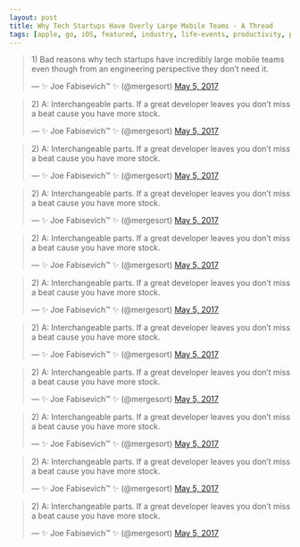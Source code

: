 ```yaml
---
layout: post
title: Why Tech Startups Have Overly Large Mobile Teams - A Thread
tags: [apple, go, iOS, featured, industry, life-events, productivity, programming, society, swift]
---
```


<blockquote class="twitter-tweet" data-dnt="true" data-theme="light"><p lang="en" dir="ltr">1) Bad reasons why tech startups have incredibly large mobile teams even though from an engineering perspective they don’t need it.</p>&mdash; ✨ Joe Fabisevich™ ✨ (@mergesort) <a href="https://twitter.com/mergesort/status/860583644074835969?ref_src=twsrc%5Etfw">May 5, 2017</a></blockquote> <script async src="https://platform.twitter.com/widgets.js" charset="utf-8"></script>

<blockquote class="twitter-tweet" data-conversation="none" data-dnt="true" data-theme="light"><p lang="en" dir="ltr">2) A: Interchangeable parts. If a great developer leaves you don’t miss a beat cause you have more stock.</p>&mdash; ✨ Joe Fabisevich™ ✨ (@mergesort) <a href="https://twitter.com/mergesort/status/860583646385885184?ref_src=twsrc%5Etfw">May 5, 2017</a></blockquote> <script async src="https://platform.twitter.com/widgets.js" charset="utf-8"></script>

<blockquote class="twitter-tweet" data-conversation="none" data-dnt="true" data-theme="light"><p lang="en" dir="ltr">2) A: Interchangeable parts. If a great developer leaves you don’t miss a beat cause you have more stock.</p>&mdash; ✨ Joe Fabisevich™ ✨ (@mergesort) <a href="https://twitter.com/mergesort/status/860583651653955584?ref_src=twsrc%5Etfw">May 5, 2017</a></blockquote> <script async src="https://platform.twitter.com/widgets.js" charset="utf-8"></script>

<blockquote class="twitter-tweet" data-conversation="none" data-dnt="true" data-theme="light"><p lang="en" dir="ltr">2) A: Interchangeable parts. If a great developer leaves you don’t miss a beat cause you have more stock.</p>&mdash; ✨ Joe Fabisevich™ ✨ (@mergesort) <a href="https://twitter.com/mergesort/status/860583655416188928?ref_src=twsrc%5Etfw">May 5, 2017</a></blockquote> <script async src="https://platform.twitter.com/widgets.js" charset="utf-8"></script>

<blockquote class="twitter-tweet" data-conversation="none" data-dnt="true" data-theme="light"><p lang="en" dir="ltr">2) A: Interchangeable parts. If a great developer leaves you don’t miss a beat cause you have more stock.</p>&mdash; ✨ Joe Fabisevich™ ✨ (@mergesort) <a href="https://twitter.com/mergesort/status/860583661401460736?ref_src=twsrc%5Etfw">May 5, 2017</a></blockquote> <script async src="https://platform.twitter.com/widgets.js" charset="utf-8"></script>

<blockquote class="twitter-tweet" data-conversation="none" data-dnt="true" data-theme="light"><p lang="en" dir="ltr">2) A: Interchangeable parts. If a great developer leaves you don’t miss a beat cause you have more stock.</p>&mdash; ✨ Joe Fabisevich™ ✨ (@mergesort) <a href="https://twitter.com/mergesort/status/860583667269349376?ref_src=twsrc%5Etfw">May 5, 2017</a></blockquote> <script async src="https://platform.twitter.com/widgets.js" charset="utf-8"></script>

<blockquote class="twitter-tweet" data-conversation="none" data-dnt="true" data-theme="light"><p lang="en" dir="ltr">2) A: Interchangeable parts. If a great developer leaves you don’t miss a beat cause you have more stock.</p>&mdash; ✨ Joe Fabisevich™ ✨ (@mergesort) <a href="https://twitter.com/mergesort/status/860583670800941056?ref_src=twsrc%5Etfw">May 5, 2017</a></blockquote> <script async src="https://platform.twitter.com/widgets.js" charset="utf-8"></script>

<blockquote class="twitter-tweet" data-conversation="none" data-dnt="true" data-theme="light"><p lang="en" dir="ltr">2) A: Interchangeable parts. If a great developer leaves you don’t miss a beat cause you have more stock.</p>&mdash; ✨ Joe Fabisevich™ ✨ (@mergesort) <a href="https://twitter.com/mergesort/status/860583677520117760?ref_src=twsrc%5Etfw">May 5, 2017</a></blockquote> <script async src="https://platform.twitter.com/widgets.js" charset="utf-8"></script>

<blockquote class="twitter-tweet" data-conversation="none" data-dnt="true" data-theme="light"><p lang="en" dir="ltr">2) A: Interchangeable parts. If a great developer leaves you don’t miss a beat cause you have more stock.</p>&mdash; ✨ Joe Fabisevich™ ✨ (@mergesort) <a href="https://twitter.com/mergesort/status/860583683669053446?ref_src=twsrc%5Etfw">May 5, 2017</a></blockquote> <script async src="https://platform.twitter.com/widgets.js" charset="utf-8"></script>

<blockquote class="twitter-tweet" data-conversation="none" data-dnt="true" data-theme="light"><p lang="en" dir="ltr">2) A: Interchangeable parts. If a great developer leaves you don’t miss a beat cause you have more stock.</p>&mdash; ✨ Joe Fabisevich™ ✨ (@mergesort) <a href="https://twitter.com/mergesort/status/860583689901748224?ref_src=twsrc%5Etfw">May 5, 2017</a></blockquote> <script async src="https://platform.twitter.com/widgets.js" charset="utf-8"></script>

<blockquote class="twitter-tweet" data-conversation="none" data-dnt="true" data-theme="light"><p lang="en" dir="ltr">2) A: Interchangeable parts. If a great developer leaves you don’t miss a beat cause you have more stock.</p>&mdash; ✨ Joe Fabisevich™ ✨ (@mergesort) <a href="https://twitter.com/mergesort/status/860583929660747776?ref_src=twsrc%5Etfw">May 5, 2017</a></blockquote> <script async src="https://platform.twitter.com/widgets.js" charset="utf-8"></script>
